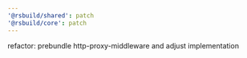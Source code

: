 ```yaml
---
'@rsbuild/shared': patch
'@rsbuild/core': patch
---
```


refactor: prebundle http-proxy-middleware and adjust implementation
